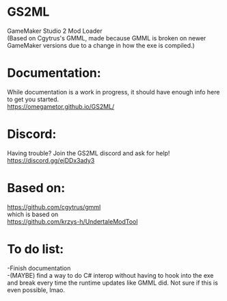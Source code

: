 # GS2ML
 GameMaker Studio 2 Mod Loader  
 (Based on Cgytrus's GMML, made because GMML is broken on newer GameMaker versions due to a change in how the exe is compiled.)  

# Documentation:
While documentation is a work in progress, it should have enough info here to get you started.  
https://omegametor.github.io/GS2ML/  
 
# Discord:
Having trouble? Join the GS2ML discord and ask for help!  
https://discord.gg/ejDDx3ady3  

# Based on:
https://github.com/cgytrus/gmml  
which is based on  
https://github.com/krzys-h/UndertaleModTool  

# To do list:
-Finish documentation  
-(MAYBE) find a way to do C# interop without having to hook into the exe and break every time the runtime updates like GMML did. Not sure if this is even possible, lmao.  
